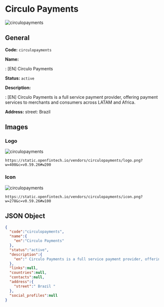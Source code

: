 
# Circulo Payments 
![circulopayments](https://static.openfintech.io/vendors/circulopayments/logo.png?w=400&c=v0.59.26#w200)  

## General 
 
**Code:** `circulopayments` 
 
**Name:** 
 
:	[EN] Circulo Payments 
 
**Status:** `active` 
 
**Description:** 
 
: [EN]  Circulo Payments is a full service payment provider, offering payment services to merchants and consumers across LATAM and Africa.  
 
**Address:** 
street:  Brazil  

## Images 

### Logo 
 
![circulopayments](https://static.openfintech.io/vendors/circulopayments/logo.png?w=400&c=v0.59.26#w200)  

```
https://static.openfintech.io/vendors/circulopayments/logo.png?w=400&c=v0.59.26#w200
```  

### Icon 
 
![circulopayments](https://static.openfintech.io/vendors/circulopayments/icon.png?w=278&c=v0.59.26#w100)  

```
https://static.openfintech.io/vendors/circulopayments/icon.png?w=278&c=v0.59.26#w100
```  

## JSON Object 

```json
{
  "code":"circulopayments",
  "name":{
    "en":"Circulo Payments"
  },
  "status":"active",
  "description":{
    "en":" Circulo Payments is a full service payment provider, offering payment services to merchants and consumers across LATAM and Africa. "
  },
  "links":null,
  "countries":null,
  "contacts":null,
  "address":{
    "street":" Brazil "
  },
  "social_profiles":null
}
```  
